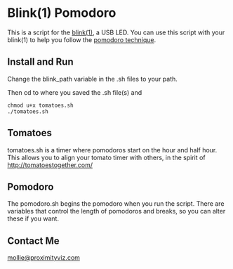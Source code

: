 Blink(1) Pomodoro
=================
This is a script for the [blink(1)](http://thingm.com/products/blink-1/), a USB LED. You can use this script with your blink(1) to help you follow the [pomodoro technique](http://pomodorotechnique.com/).

Install and Run
---------------
Change the blink_path variable in the .sh files to your path.

Then cd to where you saved the .sh file(s) and

```
chmod u+x tomatoes.sh
./tomatoes.sh
```

Tomatoes
--------
tomatoes.sh is a timer where pomodoros start on the hour and half hour. This allows you to align your tomato timer with others, in the spirit of http://tomatoestogether.com/

Pomodoro
--------
The pomodoro.sh begins the pomodoro when you run the script. There are variables that control the length of pomodoros and breaks, so you can alter these if you want.

Contact Me
----------
<mollie@proximityviz.com>